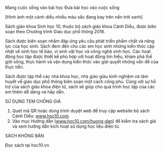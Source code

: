 Mang cuộc sống vào bài học
Đưa bài học vào cuộc sống

[Hình ảnh một cánh diều nhiều màu sắc đang bay trên nền trời xanh]

Sách giáo khoa Sinh học 10, thuộc bộ sách giáo khoa Cánh Diều, được biên soạn theo Chương trình Giáo dục phổ thông 2018.

Sách được biên soạn nhằm đáp ứng yêu cầu phát triển phẩm chất và năng lực của học sinh. Sách đem đến cho các em học sinh những kiến thức cập nhật về sinh học tế bào, vi sinh vật học và công nghệ sinh học. Các hoạt động học tập được thiết kế phù hợp với hoạt động tìm hiểu, khám phá thế giới sống, thực hành và vận dụng kiến thức vào giải quyết những vấn đề của thực tiễn.

Sách được tập thể các nhà khoa học, nhà giáo giàu kinh nghiệm và tâm huyết về giáo dục phổ thông biên soạn một cách công phu. Cùng với sự hỗ trợ của sách giáo khoa điện tử, sách sẽ giúp cho quá trình học tập của các em thêm dễ dàng và hấp dẫn.

SỬ DỤNG TEM CHỐNG GIẢ

1. Quét mã QR hoặc dùng trình duyệt web để truy cập website bộ sách Cánh Diều: www.hoc10.com.
2. Vào mục Hướng dẫn (www.hoc10.com/huong-dan) để kiểm tra sách giả và xem hướng dẫn kích hoạt sử dụng học liệu điện tử.

SÁCH KHÔNG BÁN

Đọc sách tại hoc10.vn